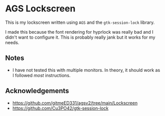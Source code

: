 # AGS Lockscreen

This is my lockscreen written using `AGS` and the `gtk-session-lock` library.

I made this because the font rendering for hyprlock was really bad and I didn't want to configure it. This is probably really jank but it works for my needs.

## Notes

- I have not tested this with multiple monitors. In theory, it should work as I followed _most_ instructions.

## Acknowledgements

- https://github.com/gitmeED331/agsv2/tree/main/Lockscreen
- https://github.com/Cu3PO42/gtk-session-lock
